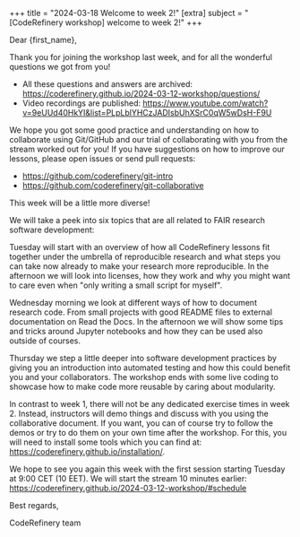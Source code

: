 +++
title = "2024-03-18 Welcome to week 2!"
[extra]
subject = "[CodeRefinery workshop] welcome to week 2!"
+++

Dear {first_name},

Thank you for joining the workshop last week, and for all the wonderful questions we got from you!
- All these questions and answers are archived: https://coderefinery.github.io/2024-03-12-workshop/questions/
- Video recordings are published: https://www.youtube.com/watch?v=9eUUd40HkYI&list=PLpLblYHCzJADIsbUhXSrC0qW5wDsH-F9U

We hope you got some good practice and understanding on how to collaborate using Git/GitHub and our trial of collaborating with you from the stream worked out for you! If you have suggestions on how to improve our lessons, please open issues or send pull requests:
- https://github.com/coderefinery/git-intro
- https://github.com/coderefinery/git-collaborative


This week will be a little more diverse!

We will take a peek into six topics that are all related to FAIR research software development:

Tuesday will start with an overview of how all CodeRefinery lessons fit together under the umbrella of reproducible research and what steps you can take now already to make your research more reproducible. In the afternoon we will look into licenses, how they work and why you might want to care even when "only writing a small script for myself".

Wednesday morning we look at different ways of how to document research code. From small projects with good README files to external documentation on Read the Docs. In the afternoon we will show some tips and tricks around Jupyter notebooks and how they can be used also outside of courses.

Thursday we step a little deeper into software development practices by giving you an introduction into automated testing and how this could benefit you and your collaborators. The workshop ends with some live coding to showcase how to make code more reusable by caring about modularity.

In contrast to week 1, there will not be any dedicated exercise times in week 2. Instead, instructors will demo things and discuss with you using the collaborative document. If you want, you can of course try to follow the demos or try to do them on your own time after the workshop. For this, you will need to install some tools which you can find at: https://coderefinery.github.io/installation/.

We hope to see you again this week with the first session starting Tuesday at 9:00 CET (10 EET). We will start the stream 10 minutes earlier: https://coderefinery.github.io/2024-03-12-workshop/#schedule


Best regards,

CodeRefinery team
